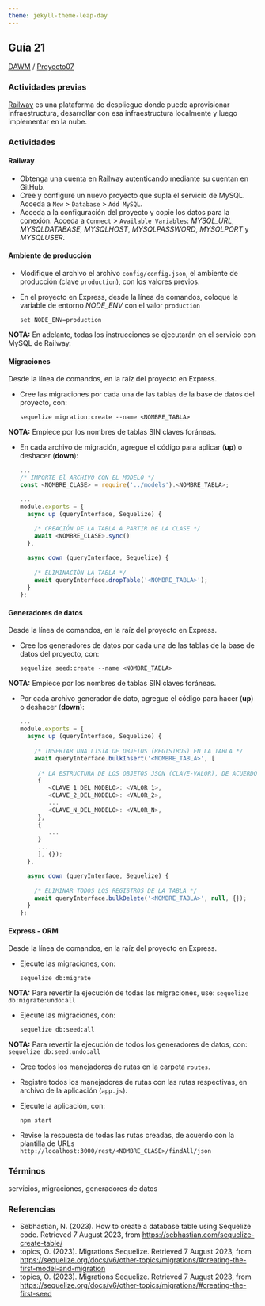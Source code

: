 ```yaml
---
theme: jekyll-theme-leap-day
---
```


## Guía 21

[DAWM](/DAWM/) / [Proyecto07](/DAWM/proyectos/2023/proyecto07)

### Actividades previas

[Railway](https://docs.railway.app/getting-started) es una plataforma de despliegue donde puede aprovisionar infraestructura, desarrollar con esa infraestructura localmente y luego implementar en la nube.

### Actividades

#### Railway

* Obtenga una cuenta en [Railway](https://railway.app/) autenticando mediante su cuentan en GitHub.
* Cree y configure un nuevo proyecto que supla el servicio de MySQL. Acceda a `New` > `Database` > `Add MySQL`.
* Acceda a la configuración del proyecto y copie los datos para la conexión. Acceda a `Connect` > `Available Variables`: _MYSQL_URL_, _MYSQLDATABASE_, _MYSQLHOST_, _MYSQLPASSWORD_, _MYSQLPORT_ y _MYSQLUSER_.


#### Ambiente de producción


* Modifique el archivo el archivo `config/config.json`, el ambiente de producción (clave `production`), con los valores previos.

* En el proyecto en Express, desde la línea de comandos, coloque la variable de entorno _NODE_ENV_ con el valor `production`

	```
	set NODE_ENV=production
	```

**NOTA:** En adelante, todas los instrucciones se ejecutarán en el servicio con MySQL de Railway.

#### Migraciones

Desde la línea de comandos, en la raíz del proyecto en Express.

* Cree las migraciones por cada una de las tablas de la base de datos del proyecto, con:
	
	```
	sequelize migration:create --name <NOMBRE_TABLA>
	```

**NOTA:** Empiece por los nombres de tablas SIN claves foráneas.

* En cada archivo de migración, agregue el código para aplicar (**up**) o deshacer (**down**):

	```typescript
	...
	/* IMPORTE El ARCHIVO CON EL MODELO */
	const <NOMBRE_CLASE> = require('../models').<NOMBRE_TABLA>;
	
	...
	module.exports = {
	  async up (queryInterface, Sequelize) {
	    
	    /* CREACIÓN DE LA TABLA A PARTIR DE LA CLASE */
	    await <NOMBRE_CLASE>.sync()
	  },

	  async down (queryInterface, Sequelize) {
	    
	    /* ELIMINACIÓN LA TABLA */
	    await queryInterface.dropTable('<NOMBRE_TABLA>');
	  }
	};
	```

#### Generadores de datos

Desde la línea de comandos, en la raíz del proyecto en Express.

* Cree los generadores de datos por cada una de las tablas de la base de datos del proyecto, con:
	
	```
	sequelize seed:create --name <NOMBRE_TABLA>
	```

**NOTA:** Empiece por los nombres de tablas SIN claves foráneas.

* Por cada archivo generador de dato, agregue el código para hacer (**up**) o deshacer (**down**):

	```typescript
	...
	module.exports = {
	  async up (queryInterface, Sequelize) {
	    
	    /* INSERTAR UNA LISTA DE OBJETOS (REGISTROS) EN LA TABLA */
	    await queryInterface.bulkInsert('<NOMBRE_TABLA>', [
	     
	     /* LA ESTRUCTURA DE LOS OBJETOS JSON (CLAVE-VALOR), DE ACUERDO CON EL MODELO RELACIONADO */
	     {
	     	<CLAVE_1_DEL_MODELO>: <VALOR_1>,
	     	<CLAVE_2_DEL_MODELO>: <VALOR_2>,
	     	...
	     	<CLAVE_N_DEL_MODELO>: <VALOR_N>,
	     },
	     {
	     	...
	     }
	     ...
	     ], {});
	  },

	  async down (queryInterface, Sequelize) {
	    
	    /* ELIMINAR TODOS LOS REGISTROS DE LA TABLA */
	    await queryInterface.bulkDelete('<NOMBRE_TABLA>', null, {});
	  }
	};
	```

#### Express - ORM

Desde la línea de comandos, en la raíz del proyecto en Express. 

* Ejecute las migraciones, con:
	
	```
	sequelize db:migrate
	```

**NOTA:** Para revertir la ejecución de todas las migraciones, use: `sequelize db:migrate:undo:all`

* Ejecute las migraciones, con:
	
	```
	sequelize db:seed:all
	```

**NOTA:** Para revertir la ejecución de todos los generadores de datos, con: `sequelize db:seed:undo:all`


* Cree todos los manejadores de rutas en la carpeta `routes`. 
* Registre todos los manejadores de rutas con las rutas respectivas, en archivo de la aplicación (`app.js`).
* Ejecute la aplicación, con: 
	
	```
	npm start
	```

* Revise la respuesta de todas las rutas creadas, de acuerdo con la plantilla de URLs `http://localhost:3000/rest/<NOMBRE_CLASE>/findAll/json`

### Términos

servicios, migraciones, generadores de datos

### Referencias

* Sebhastian, N. (2023). How to create a database table using Sequelize code. Retrieved 7 August 2023, from https://sebhastian.com/sequelize-create-table/
* topics, O. (2023). Migrations Sequelize. Retrieved 7 August 2023, from https://sequelize.org/docs/v6/other-topics/migrations/#creating-the-first-model-and-migration
* topics, O. (2023). Migrations Sequelize. Retrieved 7 August 2023, from https://sequelize.org/docs/v6/other-topics/migrations/#creating-the-first-seed